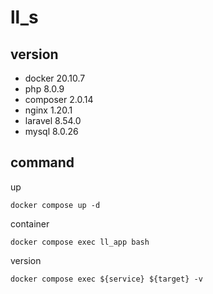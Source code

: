 # ll_s

## version

- docker 20.10.7
- php 8.0.9
- composer 2.0.14
- nginx 1.20.1
- laravel 8.54.0
- mysql 8.0.26

## command

up
```
docker compose up -d
```

container
```
docker compose exec ll_app bash
```

version
```
docker compose exec ${service} ${target} -v
```


